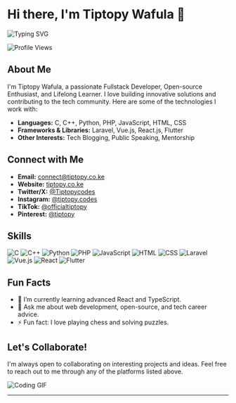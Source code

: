 # Hi there, I'm Tiptopy Wafula 👋

![Typing SVG](https://readme-typing-svg.herokuapp.com?font=Fira+Code&weight=500&size=30&pause=1000&color=00F700&width=435&lines=Fullstack+Developer;Open-source+Enthusiast;Lifelong+Learner;Tech+Evangelist)

![Profile Views](https://komarev.com/ghpvc/?username=tiptopywafula&color=blue)

## About Me

I'm Tiptopy Wafula, a passionate Fullstack Developer, Open-source Enthusiast, and Lifelong Learner. I love building innovative solutions and contributing to the tech community. Here are some of the technologies I work with:

- **Languages:** C, C++, Python, PHP, JavaScript, HTML, CSS
- **Frameworks & Libraries:** Laravel, Vue.js, React.js, Flutter
- **Other Interests:** Tech Blogging, Public Speaking, Mentorship

## Connect with Me

- **Email:** [connect@tiptopy.co.ke](mailto:connect@tiptopy.co.ke)
- **Website:** [tiptopy.co.ke](https://tiptopy.co.ke)
- **Twitter/X:** [@Tiptopycodes](https://x.com/Tiptopycodes)
- **Instagram:** [@tiptopy.codes](https://www.instagram.com/tiptopy.codes/)
- **TikTok:** [@officialtiptopy](https://www.tiktok.com/@officialtiptopy)
- **Pinterest:** [@tiptopy](https://www.pinterest.com/tiptopy/)

## Skills

![C](https://img.shields.io/badge/C-A8B9CC?style=for-the-badge&logo=c&logoColor=white)
![C++](https://img.shields.io/badge/C++-00599C?style=for-the-badge&logo=c%2B%2B&logoColor=white)
![Python](https://img.shields.io/badge/Python-3776AB?style=for-the-badge&logo=python&logoColor=white)
![PHP](https://img.shields.io/badge/PHP-777BB4?style=for-the-badge&logo=php&logoColor=white)
![JavaScript](https://img.shields.io/badge/JavaScript-F7DF1E?style=for-the-badge&logo=javascript&logoColor=black)
![HTML](https://img.shields.io/badge/HTML5-E34F26?style=for-the-badge&logo=html5&logoColor=white)
![CSS](https://img.shields.io/badge/CSS3-1572B6?style=for-the-badge&logo=css3&logoColor=white)
![Laravel](https://img.shields.io/badge/Laravel-FF2D20?style=for-the-badge&logo=laravel&logoColor=white)
![Vue.js](https://img.shields.io/badge/Vue.js-4FC08D?style=for-the-badge&logo=vue.js&logoColor=white)
![React](https://img.shields.io/badge/React-61DAFB?style=for-the-badge&logo=react&logoColor=black)
![Flutter](https://img.shields.io/badge/Flutter-02569B?style=for-the-badge&logo=flutter&logoColor=white)

## Fun Facts

- 🌱 I’m currently learning advanced React and TypeScript.
- 💬 Ask me about web development, open-source, and tech career advice.
- ⚡ Fun fact: I love playing chess and solving puzzles.

## Let's Collaborate!

I'm always open to collaborating on interesting projects and ideas. Feel free to reach out to me through any of the platforms listed above.

![Coding GIF](https://media.giphy.com/media/13HgwGsXF0aiGY/giphy.gif)

---


